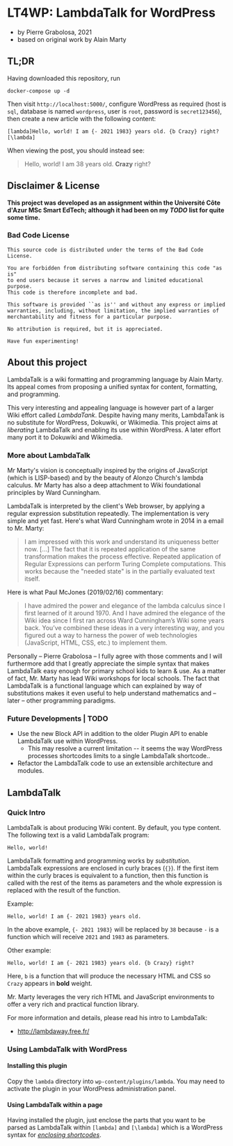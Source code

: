 # LT4WP: LambdaTalk for WordPress

  - by Pierre Grabolosa, 2021
  - based on original work by Alain Marty


## TL;DR

Having downloaded this repository, run 

```
docker-compose up -d
```

Then visit `http://localhost:5000/`, configure WordPress as required (host is `sql`, database is named `wordpress`, user is `root`, password is `secret123456`), then create a new article with the following content:

```
[lambda]Hello, world! I am {- 2021 1983} years old. {b Crazy} right?[\lambda]
```

When viewing the post, you should instead see: 

> Hello, world! I am 38 years old. **Crazy** right?


## Disclaimer & License

**This project was developed as an assignment within the Université Côte d'Azur MSc Smart EdTech; although it had been on my *TODO* list for quite some time.**


### Bad Code License


```
This source code is distributed under the terms of the Bad Code License.

You are forbidden from distributing software containing this code "as is"
to end users because it serves a narrow and limited educational purpose.
This code is therefore incomplete and bad.

This software is provided ``as is'' and without any express or implied
warranties, including, without limitation, the implied warranties of
merchantability and fitness for a particular purpose.

No attribution is required, but it is appreciated.

Have fun experimenting!
```


## About this project

LambdaTalk is a wiki formatting and programming language by Alain Marty. Its appeal comes from proposing a unified syntax for content, formatting, and programming.

This very interesting and appealing language is however part of a larger Wiki effort called *LambdaTank*. Despite having many merits, LambdaTank is no substitute for WordPress, Dokuwiki, or Wikimedia. This project aims at *liberating* LambdaTalk and enabling its use within WordPress. A later effort many port it to Dokuwiki and Wikimedia.


### More about LambdaTalk

Mr Marty's vision is conceptually inspired by the origins of JavaScript (which is LISP-based) and by the beauty of Alonzo Church's lambda calculus. Mr Marty has also a deep attachment to Wiki foundational principles by Ward Cunningham.

LambdaTalk is interpreted by the client's Web browser, by applying a regular expression substitution repeatedly. The implementation is very simple and yet fast. Here's what Ward Cunningham wrote in 2014 in a email to Mr. Marty:

> I am impressed with this work and understand its uniqueness better now. [...]
> The fact that it is repeated application of the same transformation makes the process effective.
> Repeated application of Regular Expressions can perform Turing Complete computations.
> This works because the "needed state" is in the partially evaluated text itself.

Here is what Paul McJones (2019/02/16) commentary:

> I have admired the power and elegance of the lambda calculus since I first learned of it around 1970.
> And I have admired the elegance of the Wiki idea since I first ran across Ward Cunningham’s Wiki some years back.
> You’ve combined these ideas in a very interesting way, and you figured out a way to harness the power of web technologies (JavaScript, HTML, CSS, etc.) to implement them.

Personally – Pierre Grabolosa – I fully agree with those comments and I will furthermore add that I greatly appreciate the simple syntax that makes LambdaTalk easy enough for primary school kids to learn & use. As a matter of fact, Mr. Marty has lead Wiki workshops for local schools. The fact that LambdaTalk is a functional language which can explained by way of substitutions makes it even useful to help understand mathematics and – later – other programming paradigms.


### Future Developments | TODO

  * Use the new Block API in addition to the older Plugin API to enable LambdaTalk use within WordPress.
    - This may resolve a current limitation -- it seems the way WordPress processes shortcodes limits to a single LambdaTalk shortcode..
  * Refactor the LambdaTalk code to use an extensible architecture and modules.

## LambdaTalk

### Quick Intro

LambdaTalk is about producing Wiki content. By default, you type content. The following text is a valid LambdaTalk program:

```
Hello, world!
```

LambdaTalk formatting and programming works by *substitution*. LambdaTalk expressions are enclosed in curly braces (`{}`). If the first item within the curly braces is equivalent to a function, then this function is called with the rest of the items as parameters and the whole expression is replaced with the result of the function.

Example:

```
Hello, world! I am {- 2021 1983} years old.
````

In the above example, `{- 2021 1983}` will be replaced by `38` because `-` is a function which will receive `2021` and `1983` as parameters.

Other example:

```
Hello, world! I am {- 2021 1983} years old. {b Crazy} right?
```

Here, `b` is a function that will produce the necessary HTML and CSS so `Crazy` appears in **bold** weight.

Mr. Marty leverages the very rich HTML and JavaScript environments to offer a very rich and practical function library.

For more information and details, please read his intro to LambdaTalk:

  - http://lambdaway.free.fr/

### Using LambdaTalk with WordPress

#### Installing this plugin

Copy the `lambda` directory into `wp-content/plugins/lambda`. You may need to activate the plugin in your WordPress administration panel.

#### Using LambdaTalk within a page

Having installed the plugin, just enclose the parts that you want to be parsed as LambdaTalk within `[lambda]` and `[\lambda]` which is a WordPress syntax for [*enclosing shortcodes*](https://developer.wordpress.org/plugins/shortcodes/enclosing-shortcodes/).

